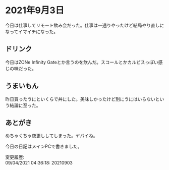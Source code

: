 # 2021年9月3日

今日は仕事してリモート飲み会だった。仕事は一通りやったけど結局やり直しになってイマイチになった。

## ドリンク

今日はZONe Infinity Gateとか言うのを飲んだ。スコールとかカルピスっぽい感じの味だった。

## うまいもん

昨日買ったうにといくらで丼にした。美味しかったけど別にうにはいらないという結論に至った。

## あとがき

めちゃくちゃ夜更ししてしまった。ヤバイね。

今日の日記はメインPCで書きました。

変更履歴:  
09/04/2021 04:36:18: 20210903  
